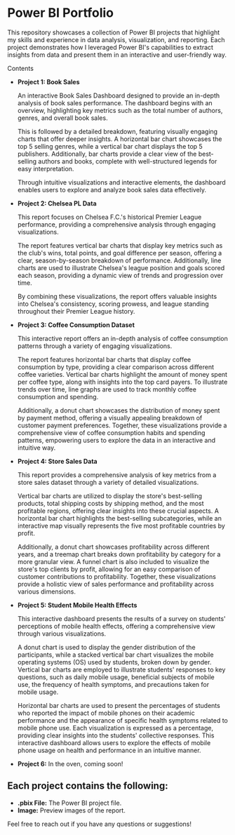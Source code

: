 # Power BI Portfolio

This repository showcases a collection of Power BI projects that highlight my skills and experience in data analysis, visualization, and reporting. Each project demonstrates how I leveraged Power BI's capabilities to extract insights from data and present them in an interactive and user-friendly way.

Contents

- **Project 1: Book Sales**

    An interactive Book Sales Dashboard designed to provide an in-depth analysis of book sales performance. The dashboard begins with an overview, highlighting key metrics such as the total number of authors, genres, and overall book sales.

    This is followed by a detailed breakdown, featuring visually engaging charts that offer deeper insights. A horizontal bar chart showcases the top 5 selling genres, while a vertical bar chart displays the top 5 publishers. Additionally, bar charts provide a clear view of the best-selling authors and books, complete with well-structured legends for easy interpretation.

    Through intuitive visualizations and interactive elements, the dashboard enables users to explore and analyze book sales data effectively.

- **Project 2: Chelsea PL Data**

    This report focuses on Chelsea F.C.'s historical Premier League performance, providing a comprehensive analysis through engaging visualizations.

    The report features vertical bar charts that display key metrics such as the club's wins, total points, and goal difference per season, offering a clear, season-by-season breakdown of performance. Additionally, line charts are used to illustrate Chelsea's league position and goals scored each season, providing a dynamic view of trends and progression over time.

    By combining these visualizations, the report offers valuable insights into Chelsea's consistency, scoring prowess, and league standing throughout their Premier League history.
  
- **Project 3: Coffee Consumption Dataset**
  
    This interactive report offers an in-depth analysis of coffee consumption patterns through a variety of engaging visualizations.

    The report features horizontal bar charts that display coffee consumption by type, providing a clear comparison across different coffee varieties. Vertical bar charts highlight the amount of money spent per coffee type, along with insights into the top card payers. To illustrate trends over time, line graphs are used to track monthly coffee consumption and spending.

    Additionally, a donut chart showcases the distribution of money spent by payment method, offering a visually appealing breakdown of customer payment preferences. Together, these visualizations provide a comprehensive view of coffee consumption habits and spending patterns, empowering users to explore the data in an interactive and intuitive way.

- **Project 4: Store Sales Data**

    This report provides a comprehensive analysis of key metrics from a store sales dataset through a variety of detailed visualizations.

    Vertical bar charts are utilized to display the store's best-selling products, total shipping costs by shipping method, and the most profitable regions, offering clear insights into these crucial aspects. A horizontal bar chart highlights the best-selling subcategories, while an interactive map visually represents the five most profitable countries by profit.

    Additionally, a donut chart showcases profitability across different years, and a treemap chart breaks down profitability by category for a more granular view. A funnel chart is also included to visualize the store's top clients by profit, allowing for an easy comparison of customer contributions to profitability. Together, these visualizations provide a holistic view of sales performance and profitability across various dimensions.

- **Project 5: Student Mobile Health Effects**
  
   This interactive dashboard presents the results of a survey on students' perceptions of mobile health effects, offering a comprehensive view through various visualizations.

   A donut chart is used to display the gender distribution of the participants, while a stacked vertical bar chart visualizes the mobile operating systems (OS) used by students, broken down by gender. Vertical bar charts are employed to illustrate students' responses to key questions, such as daily mobile usage, beneficial subjects of mobile use, the frequency of health symptoms, and precautions taken for mobile usage.

   Horizontal bar charts are used to present the percentages of students who reported the impact of mobile phones on their academic performance and the appearance of specific health symptoms related to mobile phone use. Each visualization is expressed as a percentage, providing clear insights into the students' collective responses. This interactive dashboard allows users to explore the effects of mobile phone usage on health and performance in an intuitive manner. 

- **Project 6:** In the oven, coming soon!

## Each project contains the following:

- **.pbix File:** The Power BI project file.
- **Image:** Preview images of the report.

Feel free to reach out if you have any questions or suggestions!
